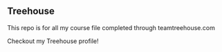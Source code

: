 ## Treehouse

This repo is for all my course file completed through teamtreehouse.com

Checkout my Treehouse profile!